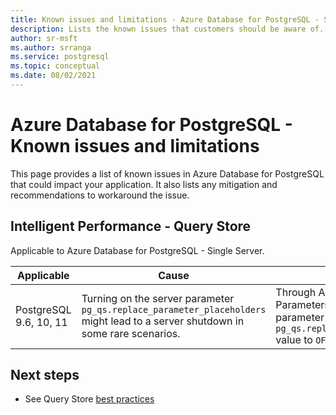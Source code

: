 ```yaml
---
title: Known issues and limitations - Azure Database for PostgreSQL - Single Server and Flexible Server
description: Lists the known issues that customers should be aware of.
author: sr-msft
ms.author: srranga
ms.service: postgresql
ms.topic: conceptual
ms.date: 08/02/2021
---
```

# Azure Database for PostgreSQL - Known issues and limitations

This page provides a list of known issues in Azure Database for PostgreSQL that could impact your application. It also lists any mitigation and recommendations to workaround the issue.

## Intelligent Performance - Query Store

Applicable to Azure Database for PostgreSQL - Single Server.

| Applicable | Cause | Remediation|
| ----- | ------ | ---- | 
| PostgreSQL 9.6, 10, 11 | Turning on the server parameter `pg_qs.replace_parameter_placeholders` might lead to a server shutdown in some rare scenarios. | Through Azure Portal, Server Parameters section, turn the parameter `pg_qs.replace_parameter_placeholders` value to `OFF` and save.   | 


## Next steps
- See Query Store [best practices](./concepts-query-store-best-practices.md)

